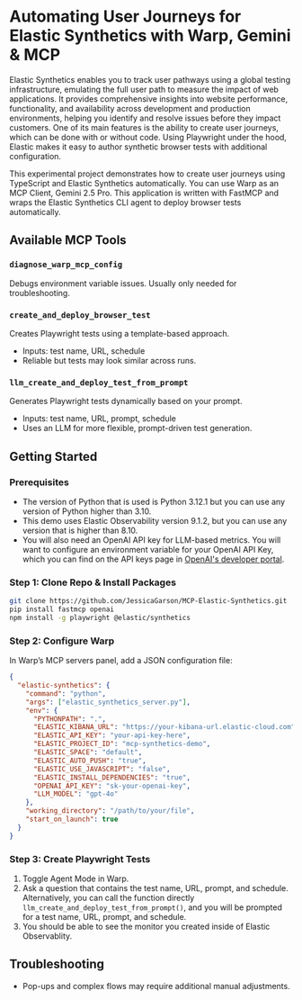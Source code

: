 # Automating User Journeys for Elastic Synthetics with Warp, Gemini & MCP
Elastic Synthetics enables you to track user pathways using a global testing infrastructure, emulating the full user path to measure the impact of web applications. It provides comprehensive insights into website performance, functionality, and availability across development and production environments, helping you identify and resolve issues before they impact customers. One of its main features is the ability to create user journeys, which can be done with or without code. Using Playwright under the hood, Elastic makes it easy to author synthetic browser tests with additional configuration.

This experimental project demonstrates how to create user journeys using TypeScript and Elastic Synthetics automatically. You can use Warp as an MCP Client, Gemini 2.5 Pro. This application is written with FastMCP and wraps the Elastic Synthetics CLI agent to deploy browser tests automatically.

## Available MCP Tools

### `diagnose_warp_mcp_config`
Debugs environment variable issues. Usually only needed for troubleshooting.  

### `create_and_deploy_browser_test`
Creates Playwright tests using a template-based approach.  
- Inputs: test name, URL, schedule  
- Reliable but tests may look similar across runs.  

### `llm_create_and_deploy_test_from_prompt`
Generates Playwright tests dynamically based on your prompt.  
- Inputs: test name, URL, prompt, schedule  
- Uses an LLM for more flexible, prompt-driven test generation.  

## Getting Started

### Prerequisites
- The version of Python that is used is Python 3.12.1 but you can use any version of Python higher than 3.10.
- This demo uses Elastic Observability version 9.1.2, but you can use any version that is higher than 8.10.
- You will also need an OpenAI API key for LLM-based metrics. You will want to configure an environment variable for your OpenAI API Key, which you can find on the API keys page in [OpenAI's developer portal](https://platform.openai.com/api-keys).

### Step 1: Clone Repo & Install Packages 

```bash
git clone https://github.com/JessicaGarson/MCP-Elastic-Synthetics.git
pip install fastmcp openai
npm install -g playwright @elastic/synthetics
```

### Step 2: Configure Warp
In Warp’s MCP servers panel, add a JSON configuration file:

```json
{
  "elastic-synthetics": {
    "command": "python",
    "args": ["elastic_synthetics_server.py"],
    "env": {
      "PYTHONPATH": ".",
      "ELASTIC_KIBANA_URL": "https://your-kibana-url.elastic-cloud.com",
      "ELASTIC_API_KEY": "your-api-key-here",
      "ELASTIC_PROJECT_ID": "mcp-synthetics-demo",
      "ELASTIC_SPACE": "default",
      "ELASTIC_AUTO_PUSH": "true",
      "ELASTIC_USE_JAVASCRIPT": "false",
      "ELASTIC_INSTALL_DEPENDENCIES": "true",
      "OPENAI_API_KEY": "sk-your-openai-key",
      "LLM_MODEL": "gpt-4o"
    },
    "working_directory": "/path/to/your/file",
    "start_on_launch": true
  }
}
```

### Step 3: Create Playwright Tests
1. Toggle Agent Mode in Warp.
2. Ask a question that contains the test name, URL, prompt, and schedule. Alternatively, you can call the function directly `llm_create_and_deploy_test_from_prompt()`, and you will be prompted for a test name, URL, prompt, and schedule. 
3. You should be able to see the monitor you created inside of Elastic Observablity. 

## Troubleshooting 
- Pop-ups and complex flows may require additional manual adjustments.
